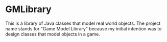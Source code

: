 GMLibrary
=========
This is a library of Java classes that model real world objects.
The project name stands for "Game Model Library" because my initial intention was to
design classes that model objects in a game.
